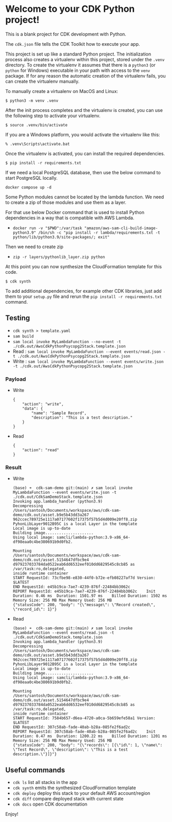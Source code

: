# Welcome to your CDK Python project!

This is a blank project for CDK development with Python.

The `cdk.json` file tells the CDK Toolkit how to execute your app.

This project is set up like a standard Python project. The initialization
process also creates a virtualenv within this project, stored under the `.venv`
directory. To create the virtualenv it assumes that there is a `python3`
(or `python` for Windows) executable in your path with access to the `venv`
package. If for any reason the automatic creation of the virtualenv fails,
you can create the virtualenv manually.

To manually create a virtualenv on MacOS and Linux:

```
$ python3 -m venv .venv
```

After the init process completes and the virtualenv is created, you can use the following
step to activate your virtualenv.

```
$ source .venv/bin/activate
```

If you are a Windows platform, you would activate the virtualenv like this:

```
% .venv\Scripts\activate.bat
```

Once the virtualenv is activated, you can install the required dependencies.

```
$ pip install -r requirements.txt
```

If we need a local PostgreSQL database, then use the below command to start PostgreSQL locally.

`docker compose up -d`

Some Python modules cannot be located by the lambda function. We need to create a zip of those modules and use them as a layer.

For that use below Docker command that is used to install Python dependencies in a way that is compatible with AWS Lambda.

- `docker run -v "$PWD":/var/task "amazon/aws-sam-cli-build-image-python3.9" /bin/sh -c "pip install -r lambda/requirements.txt -t python/lib/python3.9/site-packages/; exit"`

Then we need to create zip 

- `zip -r layers/pythonlib_layer.zip python`
  

At this point you can now synthesize the CloudFormation template for this code.

```
$ cdk synth
```

To add additional dependencies, for example other CDK libraries, just add
them to your `setup.py` file and rerun the `pip install -r requirements.txt`
command.

## Testing

- `cdk synth > template.yaml`
- `sam build`
- `sam local invoke MyLambdaFunction --no-event -t ./cdk.out/AwsCdkPythonPsycopg2Stack.template.json`
- Read : `sam local invoke MyLambdaFunction --event events/read.json -t ./cdk.out/AwsCdkPythonPsycopg2Stack.template.json`
- Write : `sam local invoke MyLambdaFunction --event events/write.json -t ./cdk.out/AwsCdkPythonPsycopg2Stack.template.json`

### Payload

- Write

  ```
  {
      "action": "write",
      "data": {
          "name": "Sample Record",
          "description": "This is a test description."
      }
  }
  ```

- Read

  ```
  {
      "action": "read"
  }
  ```

### Result

- Write

  ```
  (base) ➜  cdk-sam-demo git:(main) ✗ sam local invoke MyLambdaFunction --event events/write.json -t ./cdk.out/CdkSamDemoStack.template.json
  Invoking app.lambda_handler (python3.9)
  Decompressing
  /Users/santosh/Documents/workspace/aws/cdk-sam-demo/cdk.out/asset.b9e5b43dd3a267
  962ccec789725e1117a07177602f17375f57b5d4d009e20ff8.zip
  PyhonLibLayer9012B95C is a local Layer in the template
  Local image is up-to-date
  Building image.....................
  Using local image: samcli/lambda-python:3.9-x86_64-df98eaa0c4be380691b9d0fb2.

  Mounting
  /Users/santosh/Documents/workspace/aws/cdk-sam-demo/cdk.out/asset.5154647dfbc9e4
  d979237033784da0522eab6dd6532eef010dd6829545c8cb85 as /var/task:ro,delegated,
  inside runtime container
  START RequestId: 73cfbe98-e830-44f0-b72e-efb08227af7d Version: $LATEST
  END RequestId: e45b19ca-7ae7-4239-876f-22484bb3062c
  REPORT RequestId: e45b19ca-7ae7-4239-876f-22484bb3062c	Init Duration: 0.46 ms	Duration: 1501.97 ms	Billed Duration: 1502 ms	Memory Size: 256 MB	Max Memory Used: 256 MB
  {"statusCode": 200, "body": "{\"message\": \"Record created\", \"record_id\": 1}"}
  ```

- Read

  ```
  (base) ➜  cdk-sam-demo git:(main) ✗ sam local invoke MyLambdaFunction --event events/read.json -t ./cdk.out/CdkSamDemoStack.template.json
  Invoking app.lambda_handler (python3.9)
  Decompressing
  /Users/santosh/Documents/workspace/aws/cdk-sam-demo/cdk.out/asset.b9e5b43dd3a267
  962ccec789725e1117a07177602f17375f57b5d4d009e20ff8.zip
  PyhonLibLayer9012B95C is a local Layer in the template
  Local image is up-to-date
  Building image.....................
  Using local image: samcli/lambda-python:3.9-x86_64-df98eaa0c4be380691b9d0fb2.

  Mounting
  /Users/santosh/Documents/workspace/aws/cdk-sam-demo/cdk.out/asset.5154647dfbc9e4
  d979237033784da0522eab6dd6532eef010dd6829545c8cb85 as /var/task:ro,delegated,
  inside runtime container
  START RequestId: 7584b657-d6ea-4720-a0ca-5b659efe58a1 Version: $LATEST
  END RequestId: 307c58ab-fade-40ab-b28a-085fe2f6ad2c
  REPORT RequestId: 307c58ab-fade-40ab-b28a-085fe2f6ad2c	Init Duration: 0.47 ms	Duration: 1200.22 ms	Billed Duration: 1201 ms	Memory Size: 256 MB	Max Memory Used: 256 MB
  {"statusCode": 200, "body": "{\"records\": [{\"id\": 1, \"name\": \"Test Record\", \"description\": \"This is a test description.\"}]}"}
  ```

## Useful commands

- `cdk ls` list all stacks in the app
- `cdk synth` emits the synthesized CloudFormation template
- `cdk deploy` deploy this stack to your default AWS account/region
- `cdk diff` compare deployed stack with current state
- `cdk docs` open CDK documentation

Enjoy!
